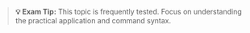 > **💡 Exam Tip:** This topic is frequently tested. Focus on understanding the practical application and command syntax.
